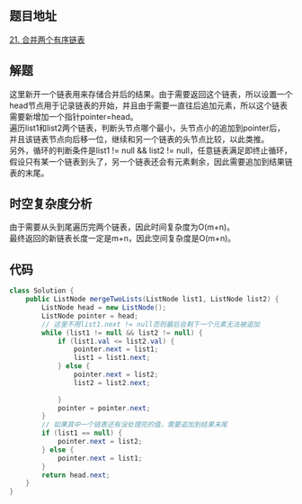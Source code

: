 ## 题目地址
[21. 合并两个有序链表](https://leetcode.cn/problems/merge-two-sorted-lists/)

## 解题
这里新开一个链表用来存储合并后的结果。由于需要返回这个链表，所以设置一个head节点用于记录链表的开始，并且由于需要一直往后追加元素，所以这个链表需要新增加一个指针pointer=head。
<br>遍历list1和list2两个链表，判断头节点哪个最小，头节点小的追加到pointer后，并且该链表节点向后移一位，继续和另一个链表的头节点比较，以此类推。
<br>另外，循环的判断条件是list1 != null && list2 != null，任意链表满足即终止循环，假设只有某一个链表到头了，另一个链表还会有元素剩余，因此需要追加到结果链表的末尾。

## 时空复杂度分析
由于需要从头到尾遍历完两个链表，因此时间复杂度为O(m+n)。
<br>
最终返回的新链表长度一定是m+n，因此空间复杂度是O(m+n)。

## 代码
```Java
class Solution {
    public ListNode mergeTwoLists(ListNode list1, ListNode list2) {
        ListNode head = new ListNode();
        ListNode pointer = head;
        // 这里不用list1.next != null否则最后会剩下一个元素无法被追加
        while (list1 != null && list2 != null) {
            if (list1.val <= list2.val) {
                pointer.next = list1;
                list1 = list1.next;
            } else {
                pointer.next = list2;
                list2 = list2.next;
                
            }
            pointer = pointer.next;
        }
        // 如果其中一个链表还有没处理完的值，需要追加到结果末尾
        if (list1 == null) {
            pointer.next = list2;
        } else {
            pointer.next = list1;
        }
        return head.next;
    }
}
```
